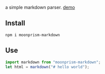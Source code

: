 a simple markdown parser. [demo](https://moonprism.github.io/markdown.js/)

## Install

```shell
npm i moonprism-markdown
```

## Use

```js
import markdown from "moonprism-markdown";
let html = markdown("# hello world");
```
